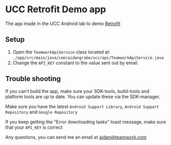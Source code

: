 # UCC Retrofit Demo app

The app made in the UCC Android lab to demo [Retrofit](https://square.github.io/retrofit/)

## Setup

 1. Open the `TeamworkApiService` class located at:
`./app/src/main/java/com/aidangrabe/ucc/api/TeamworkApiService.java`
 2. Change the `API_KEY` constant to the value sent out by email.

## Trouble shooting

If you can't build the app, make sure your SDK-tools, build-tools and platform tools are up to date.
You can update these via the SDK-manager.

Make sure you have the latest `Android Support Library`, `Android Support Repository` and `Google Repository`

If you keep getting the "Error downloading tasks" toast message, make sure that your `API_KEY` is correct

Any questions, you can send me an email at aidan@teamwork.com